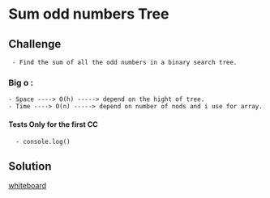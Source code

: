#  Sum odd numbers Tree


## Challenge
     
     - Find the sum of all the odd numbers in a binary search tree. 

### Big o :

    - Space ----> O(h) -----> depend on the hight of tree.   
    - Time ----> O(n) -----> depend on number of nods and i use for array.        

#### Tests Only for the first CC
      
      - console.log()
   
       
## Solution

[whiteboard](https://github.com/Balqees-401-advanced-javascript/data-structures-and-algorithms/blob/master/assets/20200618_011943.jpg)